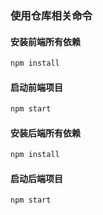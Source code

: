 ### 使用仓库相关命令

#### 安装前端所有依赖
```bash
npm install
```
#### 启动前端项目
```bash
npm start
```
#### 安装后端所有依赖
```bash
npm install
```
#### 启动后端项目
```bash
npm start
```
